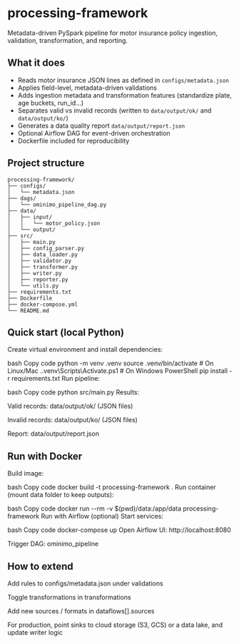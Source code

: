 # processing-framework
Metadata-driven PySpark pipeline for motor insurance policy ingestion, validation, transformation, and reporting.

## What it does
- Reads motor insurance JSON lines as defined in `configs/metadata.json`
- Applies field-level, metadata-driven validations
- Adds ingestion metadata and transformation features (standardize plate, age buckets, run_id…)
- Separates valid vs invalid records (written to `data/output/ok/` and `data/output/ko/`)
- Generates a data quality report `data/output/report.json`
- Optional Airflow DAG for event-driven orchestration
- Dockerfile included for reproducibility

## Project structure
```text
processing-framework/
├── configs/
│   └── metadata.json
├── dags/
│   └── ominimo_pipeline_dag.py
├── data/
│   ├── input/
│   │   └── motor_policy.json
│   └── output/
├── src/
│   ├── main.py
│   ├── config_parser.py
│   ├── data_loader.py
│   ├── validator.py
│   ├── transformer.py
│   ├── writer.py
│   ├── reporter.py
│   └── utils.py
├── requirements.txt
├── Dockerfile
├── docker-compose.yml
└── README.md
```
## Quick start (local Python)
Create virtual environment and install dependencies:

bash
Copy code
python -m venv .venv
source .venv/bin/activate   # On Linux/Mac
.\.venv\Scripts\Activate.ps1  # On Windows PowerShell
pip install -r requirements.txt
Run pipeline:

bash
Copy code
python src/main.py
Results:

Valid records: data/output/ok/ (JSON files)

Invalid records: data/output/ko/ (JSON files)

Report: data/output/report.json

## Run with Docker
Build image:

bash
Copy code
docker build -t processing-framework .
Run container (mount data folder to keep outputs):

bash
Copy code
docker run --rm -v $(pwd)/data:/app/data processing-framework
Run with Airflow (optional)
Start services:

bash
Copy code
docker-compose up
Open Airflow UI: http://localhost:8080

Trigger DAG: ominimo_pipeline

## How to extend
Add rules to configs/metadata.json under validations

Toggle transformations in transformations

Add new sources / formats in dataflows[].sources

For production, point sinks to cloud storage (S3, GCS) or a data lake, and update writer logic
